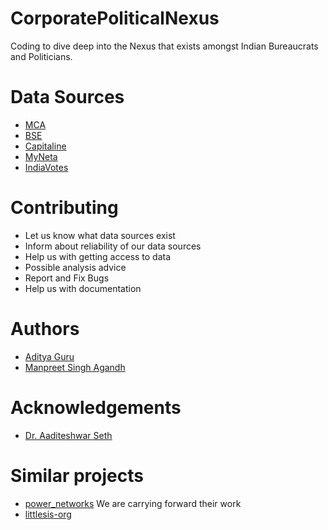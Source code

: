 # CorporatePoliticalNexus
Coding to dive deep into the Nexus that exists amongst Indian Bureaucrats and Politicians.

# Data Sources
* [MCA](www.mca.gov.in/)
* [BSE](www.bseindia.com/)
* [Capitaline](https://www.capitaline.com/)
* [MyNeta](myneta.info/)
* [IndiaVotes](www.indiavotes.com/)

# Contributing
* Let us know what data sources exist
* Inform about reliability of our data sources
* Help us with getting access to data
* Possible analysis advice
* Report and Fix Bugs
* Help us with documentation

# Authors
* [Aditya Guru](https://github.com/adityaguru149)
* [Manpreet Singh Agandh](https://github.com/)

# Acknowledgements
* [Dr. Aaditeshwar Seth](www.cse.iitd.ernet.in/~aseth/)

# Similar projects
* [power_networks](https://github.com/abhiagar90/power_networks) We are carrying forward their work
* [littlesis-org](https://github.com/littlesis-org/littlesis)
